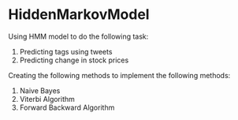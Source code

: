 # HiddenMarkovModel

Using HMM model to do the following task:
1) Predicting tags using tweets
2) Predicting change in stock prices


Creating the following methods to implement the following methods:
1) Naive Bayes
2) Viterbi Algorithm
3) Forward Backward Algorithm 
